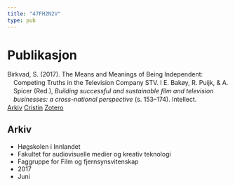 ```yaml
---
title: "47FH2N2V"
type: pub
---
```

<h1>Publikasjon</h1>
<article id="csl-bib-container-47FH2N2V" class="csl-bib-container">
  <div class="csl-bib-body" style="line-height: 1.35; padding-left: 1em; text-indent:-1em;">
  <div class="csl-entry">Birkvad, S. (2017). The Means and Meanings of Being Independent: Competing Truths in the Television Company STV. I E. Bak&#xF8;y, R. Puijk, &amp; A. Spicer (Red.), <i>Building successful and sustainable film and television businesses: a cross-national perspective</i> (s. 153&#x2013;174). Intellect.</div>
</div>
  <div class="csl-bib-buttons">
    <a href="#taxonomy-article-47FH2N2V" class="csl-bib-button">Arkiv</a>
    <a href alt="Cristin URL" class="csl-bib-button">Cristin</a>
    <a href alt="Zotero URL" class="csl-bib-button">Zotero</a>
  </div>
  <div id="csl-bib-meta-container-47FH2N2V"></div>
</article>
<div id="csl-bib-meta-47FH2N2V" class="csl-bib-meta">
  <article id="taxonomy-article-47FH2N2V" class="taxonomy-article">
    <h1>Arkiv</h1>
    <ul>
      <li>Høgskolen i Innlandet</li>
      <li>Fakultet for audiovisuelle medier og kreativ teknologi</li>
      <li>Faggruppe for Film og fjernsynsvitenskap</li>
      <li>2017</li>
      <li>Juni</li>
    </ul>
  </article>
</div>

